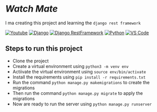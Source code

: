 # ***Watch Mate***

I ma creating this project and learning the `django rest framework`

[![Youtube](https://img.shields.io/badge/YouTube-FF0000?style=for-the-badge&logo=youtube&logoColor=white)](https://www.youtube.com/channel/UCKspdO30Fea8ZCxwg-0svOg)
[![Django](https://img.shields.io/badge/django-darkgreen?style=for-the-badge&logo=django&logoColor=green)](https://code.visualstudio.com/download)
[![Django RestFramework](https://img.shields.io/badge/django%20rest-ff1709?style=for-the-badge&logo=django&logoColor=white)](https://www.django-rest-framework.org/)
[![Python](https://img.shields.io/badge/Python-FFD43B?style=for-the-badge&logo=python&logoColor=blue)](https://www.youtube.com/channel/UCKspdO30Fea8ZCxwg-0svOg)
[![VS Code](https://img.shields.io/badge/Visual_Studio_Code-0078D4?style=for-the-badge&logo=visual%20studio%20code&logoColor=white)](https://code.visualstudio.com/download)

## Steps to run this project

- Clone the project
- Create a virtual environment using `python3 -m venv env`
- Actiivate the virtual environment using `source env/bin/activate`
- Install the requirements using `pip install -r requirements.txt`
- Run the command `python manage.py makemigrations` to create the migrations
- Then run the command `python manage.py migrate` to apply the migrations
- Now are ready to run the server using `python manage.py runserver`

